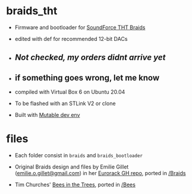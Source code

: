 # braids_tht

- Firmware and bootloader for [SoundForce THT Braids](http://sound-force.nl/?page_id=3179)

- edited with def for recommended 12-bit DACs

- ## *Not checked, my orders didnt arrive yet* 

- ## if something goes wrong, let me know

- compiled with Virtual Box 6 on Ubuntu 20.04 

- To be flashed with an STLink V2 or clone

- Built with [Mutable dev env](https://github.com/pichenettes/mutable-dev-environment)


# files

- Each folder consist in `braids` and `braids_bootloader`

- Original Braids design and files by Emilie Gillet (emilie.o.gillet@gmail.com) in her [Eurorack GH repo](https://github.com/pichenettes/eurorack), ported in [/Braids]()

- Tim Churches' [Bees in the Trees](https://github.com/timchurches/Mutated-Mutables), ported in [/Bees](https://github.com/pierstu/braids_tht/tree/master/Bees)
